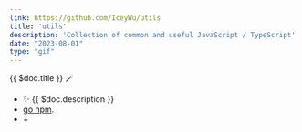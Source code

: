```yaml
---
link: https://github.com/IceyWu/utils
title: 'utils'
description: 'Collection of common and useful JavaScript / TypeScript'
date: "2023-08-01"
type: "gif"
---
```


{{ $doc.title }} 🪄

- ✨ {{ $doc.description }}
- [<span i-logos-npm-2></span> go npm](https://www.npmjs.com/package/@iceywu/utils).
- <span i-logos-typescript-icon></span> + <span i-logos-rollupjs></span>